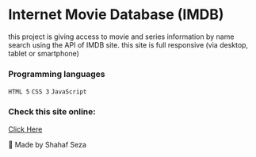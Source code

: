# Internet Movie Database (IMDB)

this project is giving access to movie and series information by name search using the API of IMDB site.
this site is full responsive (via desktop, tablet or smartphone)

### Programming languages
`HTML 5` `CSS 3` `JavaScript`

### Check this site online:
[Click Here](https://imdb-by-shahaf.netlify.app/)

:star2:	Made by Shahaf Seza
